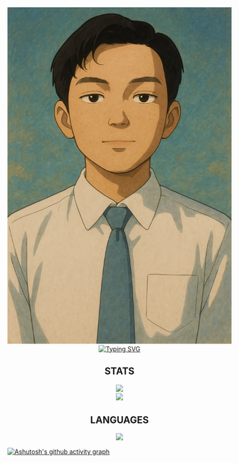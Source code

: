 <div align="center">
  <img src="farhan.png">
</div>

<div align="center">
    <a href="https://git.io/typing-svg"><img src="https://readme-typing-svg.demolab.com?font=Fira+Code&pause=1000&center=true&vCenter=true&width=435&lines=Informatics+Engineering;Bandung+Institute+Of+Technology;Abdullah+Farhan" alt="Typing SVG" />
    </a>
</div>

<div align="center">
    <h2>STATS</h2>
    <a href = "https://github.com/Farhanabd05/">
        <!-- <img src="https://github-profile-trophy.vercel.app/?username=Farhanabd05&column=-1&theme=buefy&rank=-C,-B,-?" /> -->
        <img src="https://github-profile-trophy.vercel.app/?username=Farhanabd05&theme=buefy&no-bg=true&no-frame=true&row=1&column=4&title=MultiLanguage,Commits,Repo,PullRequest">
        <br>
      <img src="https://github-readme-stats.vercel.app/api?username=Farhanabd05&hide=issues&count_private=true&show_icons=true&theme=buefy" height=200/>
        <br>
    </a>
</div>

<div align="center">
    <h2>LANGUAGES</h2>
    <a href = "https://github.com/Farhanabd05/">
        <img src="https://github-readme-stats.vercel.app/api/top-langs/?username=Farhanabd05&layout=compact&theme=buefy&langs_count=10" width=320/>
    </a>
</div>


[![Ashutosh's github activity graph](https://github-readme-activity-graph.vercel.app/graph?username=Farhanabd05&theme=buefy)](https://github.com/ashutosh00710/github-readme-activity-graph)
